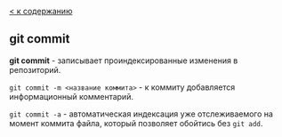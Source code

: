 [< к содержанию](./readme.md)

## git commit

**git commit** - записывает проиндексированные изменения в репозиторий.

`git commit -m <название коммита>` - к коммиту добавляется информационный комментарий.

`git commit -a` - автоматическая индексация уже отслеживаемого на момент коммита файла, который позволяет обойтись без `git add`.